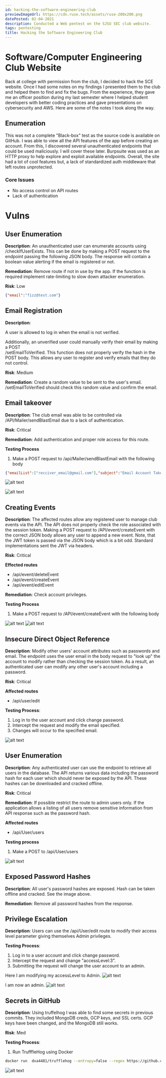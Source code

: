 ```yaml
---
id: hacking-the-software-engineering-club
previewImageUrl: https://cdn.ruse.tech/assets/ruse-200x200.png
datePosted: 02-04-2021
description: Conducted a Web pentest on the SJSU SEC club website.
tags: pentesting
title: Hacking the Software Engineering Club
---
```

# Software/Computer Engineering Club Website

Back at college with permission from the club, I decided to hack the SCE website. Once I had some notes on my findings I presented them to the club and helped them to find and fix the bugs. From the experience, they gave me an officer position during my last semester where I helped student developers with better coding practices and gave presentations on cybersecurity and AWS. Here are some of the notes I took along the way.


## Enumeration 

This was not a complete "Black-box" test as the source code is available on GitHub. I was able to view all the API features of the app before creating an account. From this, I discovered several unauthenticated endpoints that could be used maliciously. I will cover these later. Burpsuite was used as an HTTP proxy to help explore and exploit available endpoints. Overall, the site had a lot of cool features but, a lack of standardized auth middleware that left routes unprotected.

### Core Issues
  - No access control on API routes
  - Lack of authentication


# Vulns


## **User Enumeration**

  **Description**:
   An unauthenticated user can enumerate accounts using /checkIfUserExists. This can be done by making a POST request to the endpoint passing the following JSON body. The response will contain a boolean value alerting if the email is registered or not.

  **Remediation**: Remove route if not in use by the app. If the function is required implement rate-limiting to slow down attacker enumeration.

  **Risk**: Low

   ```json
   {"email":"fizz@test.com"}
   ```
  


## **Email Registration**

  **Description**:

   A user is allowed to log in when the email is not verified. 
   
   Additionally, an unverified user could manually verify their email by making a POST  
   /setEmailToVerified. This function does not properly verify the hash in the POST body. This allows any user to register and verify emails that they do not control.
  
  **Risk**: Medium

  **Remediation**: Create a random value to be sent to the user's email. /setEmailToVerified should check this random value and confirm the email.


## **Email takeover**

**Description**: The club email was able to be controlled via /API/Mailer/sendBlastEmail due to a lack of authentication. 

**Risk**: Critical 

**Remediation**: Add authentication and proper role access for this route.

**Testing Process**

1. Make a POST request to /api/Mailer/sendBlastEmail with the following body
```json
{"emailList":["recciver_email@gmail.com"],"subject":"Email Account Take Over","content":"<p>Takeover test!</p>"}
```

![alt text](https://cdn.ruse.tech/imgs/hacking-the-software-engineering-club/emailrequest.png)

![alt text](https://cdn.ruse.tech/imgs/hacking-the-software-engineering-club/email_take_over.png)


## **Creating Events**

**Description**: The affected routes allow any registered user to manage club events via the API. The API does not properly check the role associated with the session token. Making a POST request to /API/event/createEvent with the correct JSON body allows any user to append a new event. Note, that the JWT token is passed via the JSON body which is a bit odd. Standard implementations sent the JWT via headers.

**Risk**: Critical

**Effected routes**
- /api/event/deleteEvent
- /api/event/createEvent
- /api/event/editEvent

**Remediation**: Check account privileges. 

**Testing Process**
1. Make a POST request to /API/event/createEvent with the following body

![alt text](https://cdn.ruse.tech/imgs/hacking-the-software-engineering-club/create_event.png)
![alt text](https://cdn.ruse.tech/imgs/hacking-the-software-engineering-club/hack-a-thon.png)



## **Insecure Direct Object Reference**

**Description**: Modify other users' account attributes such as passwords and email. The endpoint uses the user email in the body request to "look up" the account to modify rather than checking the session token. As a result, an authenticated user can modify any other user's account including a password.

**Risk**: Critical

**Affected routes**
- /api/user/edit

**Testing Process**:
1. Log in to the user account and click change password.
2. Intercept the request and modify the email specified.
3. Changes will occur to the specified email.

![alt text](https://cdn.ruse.tech/imgs/hacking-the-software-engineering-club/edit_user.png)

## User Enumeration

**Description**: Any authenticated user can use the endpoint to retrieve all users in the database. The API returns various data including the password hash for each user which should never be exposed by the API. These hashes can be downloaded and cracked offline.

**Risk**: Critical

**Remediation**: If possible restrict the route to admin users only. If the application allows a listing of all users remove sensitive information from API response such as the password hash.

**Affected routes**
- /api/User/users

**Testing process** 
1. Make a POST to /api/User/users

![alt text](https://cdn.ruse.tech/imgs/hacking-the-software-engineering-club/all_users.png)

## Exposed Password Hashes


**Description**: All user's password hashes are exposed. Hash can be taken offline and cracked. See the image above.  

**Remediation**: Remove all password hashes from the response. 

## Privilege Escalation

**Description**: Users can use the /api/User/edit route to modify their access level parameter giving themselves Admin privileges. 

**Testing Process**:
1. Log in to a user account and click change password.
2. Intercept the request and change "accessLevel:3".
3. Submitting the request will change the user account to an admin.

Here I am modifying my accessLevel to Admin.
![alt text](https://cdn.ruse.tech/imgs/hacking-the-software-engineering-club/edit_user.png)

I am now an admin.
![alt text](https://cdn.ruse.tech/imgs/hacking-the-software-engineering-club/admin_area.png)


## Secrets in GitHub


**Description**:
Using truffelhog I was able to find some secrets in previous commits. They included MongoDB creds, GCP keys, and SSL certs. GCP keys have been changed, and the MongoDB still works.

**Risk**: Med

**Testing Process**: 

1. Run TrufffleHog using Docker 
```bash
docker run  dxa4481/trufflehog --entropy=false --regex https://github.com/SCE-Development/Core-v4
```
![alt text](https://cdn.ruse.tech/imgs/hacking-the-software-engineering-club/truffle_hog.png)


